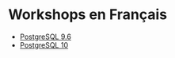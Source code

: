 Workshops en Français
===============================================================================


  * [PostgreSQL 9.6](096-postgresql_9.6.md)
  * [PostgreSQL 10](100-postgresql_10.md)
